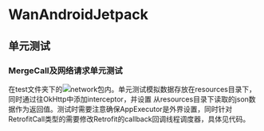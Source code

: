 # WanAndroidJetpack

## 单元测试
### MergeCall及网络请求单元测试
在test文件夹下的![network包](https://github.com/HudsonAndroid/WanAndroidJetpack/tree/master/app/src/test/java/com/hudson/wanandroid/network)内。单元测试模拟数据存放在resources目录下，同时通过往OkHttp中添加interceptor，并设置
从resources目录下读取的json数据作为返回值。测试时需要注意确保AppExecutor是外界设置，同时针对RetrofitCall类型的需要修改Retrofit的callback回调线程调度器，具体见代码。
